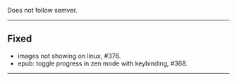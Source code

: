 Does not follow semver.

---

## Fixed

- images not showing on linux, #376.
- epub: toggle progress in zen mode with keybinding, #368.

---

